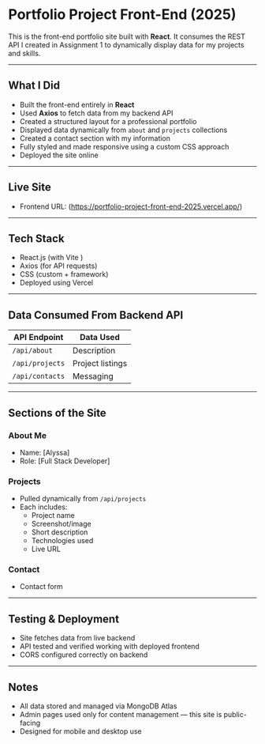 # Portfolio Project Front-End (2025)

This is the front-end portfolio site built with **React**. It consumes the REST API I created in Assignment 1 to dynamically display data for my projects and skills.

---

## What I Did

- Built the front-end entirely in **React**
- Used **Axios** to fetch data from my backend API
- Created a structured layout for a professional portfolio
- Displayed data dynamically from `about` and `projects` collections
- Created a contact section with my information
- Fully styled and made responsive using a custom CSS approach
- Deployed the site online 

---

## Live Site

- Frontend URL: (https://portfolio-project-front-end-2025.vercel.app/)

---

## Tech Stack

- React.js (with Vite )
- Axios (for API requests)
- CSS (custom + framework)
- Deployed using Vercel

---

## Data Consumed From Backend API

| API Endpoint         | Data Used           |
|----------------------|---------------------|
| `/api/about`         |   Description       |
| `/api/projects`      |   Project listings  |
| `/api/contacts`      |   Messaging         |

---

## Sections of the Site

### About Me
- Name: [Alyssa]
- Role: [Full Stack Developer]

### Projects
- Pulled dynamically from `/api/projects`
- Each includes:
  - Project name
  - Screenshot/image
  - Short description
  - Technologies used
  - Live URL 

### Contact
- Contact form 

---

## Testing & Deployment

- Site fetches data from live backend
- API tested and verified working with deployed frontend
- CORS configured correctly on backend

---

## Notes

- All data stored and managed via MongoDB Atlas
- Admin pages used only for content management — this site is public-facing
- Designed for mobile and desktop use
